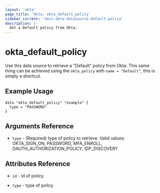 ```yaml
---
layout: 'okta'
page_title: 'Okta: okta_default_policy'
sidebar_current: 'docs-okta-datasource-default-policy'
description: |-
  Get a Default policy from Okta.
---
```


# okta_default_policy

Use this data source to retrieve a "Default" policy from Okta. This same thing can be achieved using the `okta_policy` with `name = "Default"`, this is simply a shortcut.

## Example Usage

```hcl
data "okta_default_policy" "example" {
  type = "PASSWORD"
}
```

## Arguments Reference

- `type` - (Required) type of policy to retrieve.  Valid values: OKTA_SIGN_ON, PASSWORD, MFA_ENROLL, OAUTH_AUTHORIZATION_POLICY, IDP_DISCOVERY

## Attributes Reference

- `id` - id of policy.

- `type` - type of policy.

